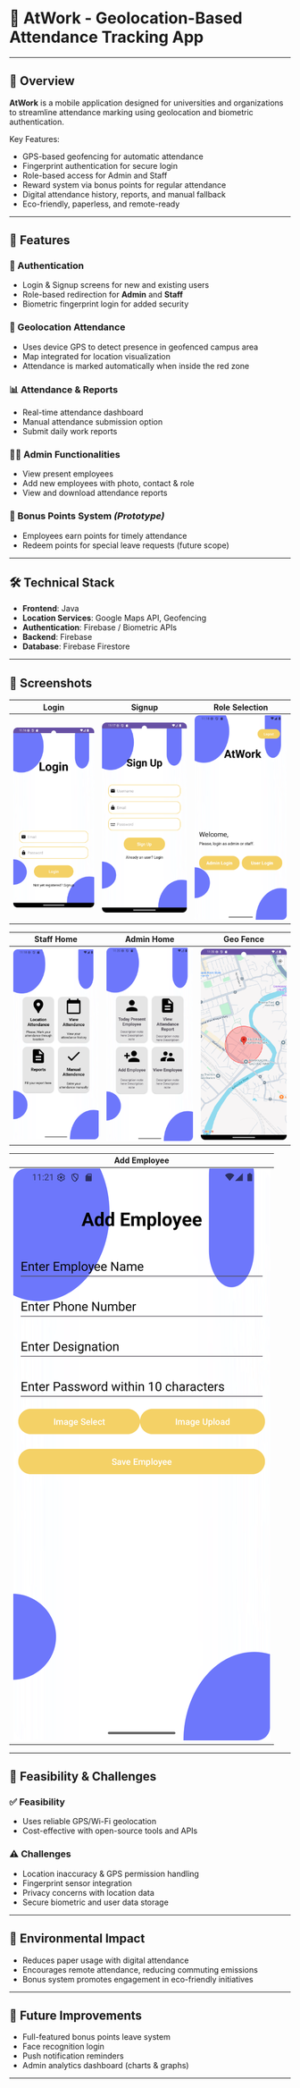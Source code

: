 # 📍 AtWork - Geolocation-Based Attendance Tracking App

---

## 📱 Overview

**AtWork** is a mobile application designed for universities and organizations to streamline attendance marking using geolocation and biometric authentication.

Key Features:
- GPS-based geofencing for automatic attendance
- Fingerprint authentication for secure login
- Role-based access for Admin and Staff
- Reward system via bonus points for regular attendance
- Digital attendance history, reports, and manual fallback
- Eco-friendly, paperless, and remote-ready

---

## 🧠 Features

### 🔐 Authentication
- Login & Signup screens for new and existing users
- Role-based redirection for **Admin** and **Staff**
- Biometric fingerprint login for added security

### 📍 Geolocation Attendance
- Uses device GPS to detect presence in geofenced campus area
- Map integrated for location visualization
- Attendance is marked automatically when inside the red zone

### 📊 Attendance & Reports
- Real-time attendance dashboard
- Manual attendance submission option
- Submit daily work reports

### 🧑‍💼 Admin Functionalities
- View present employees
- Add new employees with photo, contact & role
- View and download attendance reports

### 🎁 Bonus Points System *(Prototype)*
- Employees earn points for timely attendance
- Redeem points for special leave requests (future scope)

---

## 🛠️ Technical Stack

- **Frontend**: Java
- **Location Services**: Google Maps API, Geofencing
- **Authentication**: Firebase / Biometric APIs
- **Backend**: Firebase
- **Database**: Firebase Firestore

---

## 📸 Screenshots

| Login | Signup | Role Selection |
|-------|--------|----------------|
| ![Login](screenshots/LoginScreen.png) | ![SignUp](screenshots/SignUpScreen.png) | ![Home](screenshots/HomeScreen.png) |

| Staff Home | Admin Home | Geo Fence |
|------------|------------|-----------|
| ![User Home](screenshots/UserHomeScreen.png) | ![Admin](screenshots/AdminScreen.png) | ![Geofence](screenshots/Geofence.png) |

| Add Employee |
|--------------|
| ![Add Employee](screenshots/AddEmployee.png) |

---

## 🧪 Feasibility & Challenges

### ✅ Feasibility
- Uses reliable GPS/Wi-Fi geolocation
- Cost-effective with open-source tools and APIs

### ⚠️ Challenges
- Location inaccuracy & GPS permission handling
- Fingerprint sensor integration
- Privacy concerns with location data
- Secure biometric and user data storage

---

## 🌱 Environmental Impact

- Reduces paper usage with digital attendance
- Encourages remote attendance, reducing commuting emissions
- Bonus system promotes engagement in eco-friendly initiatives

---


## 📌 Future Improvements

- Full-featured bonus points leave system
- Face recognition login
- Push notification reminders
- Admin analytics dashboard (charts & graphs)

---

